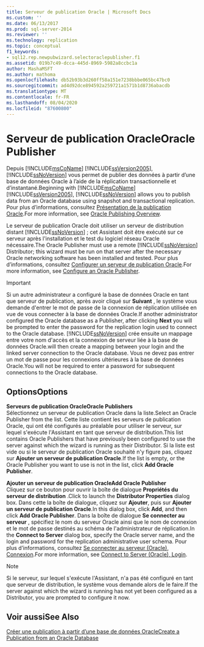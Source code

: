 ```yaml
---
title: Serveur de publication Oracle | Microsoft Docs
ms.custom: ''
ms.date: 06/13/2017
ms.prod: sql-server-2014
ms.reviewer: ''
ms.technology: replication
ms.topic: conceptual
f1_keywords:
- sql12.rep.newpubwizard.selectoraclepublisher.f1
ms.assetid: 019b7c49-dcca-445d-8969-5982a8ccbc1a
author: MashaMSFT
ms.author: mathoma
ms.openlocfilehash: db52b93b3d260ff58a151e7238bbbe065bc47bc0
ms.sourcegitcommit: ad4d92dce894592a259721a1571b1d8736abacdb
ms.translationtype: MT
ms.contentlocale: fr-FR
ms.lasthandoff: 08/04/2020
ms.locfileid: "87600800"
---
```

# <a name="oracle-publisher"></a><span data-ttu-id="a79a1-102">Serveur de publication Oracle</span><span class="sxs-lookup"><span data-stu-id="a79a1-102">Oracle Publisher</span></span>
  <span data-ttu-id="a79a1-103">Depuis [!INCLUDE[msCoName](../../includes/msconame-md.md)] [!INCLUDE[ssVersion2005](../../includes/ssversion2005-md.md)], [!INCLUDE[ssNoVersion](../../includes/ssnoversion-md.md)] vous permet de publier des données à partir d’une base de données Oracle à l’aide de la réplication transactionnelle et d’instantané.</span><span class="sxs-lookup"><span data-stu-id="a79a1-103">Beginning with [!INCLUDE[msCoName](../../includes/msconame-md.md)] [!INCLUDE[ssVersion2005](../../includes/ssversion2005-md.md)], [!INCLUDE[ssNoVersion](../../includes/ssnoversion-md.md)] allows you to publish data from an Oracle database using snapshot and transactional replication.</span></span> <span data-ttu-id="a79a1-104">Pour plus d’informations, consultez [Présentation de la publication Oracle](non-sql/oracle-publishing-overview.md).</span><span class="sxs-lookup"><span data-stu-id="a79a1-104">For more information, see [Oracle Publishing Overview](non-sql/oracle-publishing-overview.md).</span></span>  
  
 <span data-ttu-id="a79a1-105">Le serveur de publication Oracle doit utiliser un serveur de distribution distant [!INCLUDE[ssNoVersion](../../includes/ssnoversion-md.md)] ; cet Assistant doit être exécuté sur ce serveur après l'installation et le test du logiciel réseau Oracle nécessaire.</span><span class="sxs-lookup"><span data-stu-id="a79a1-105">The Oracle Publisher must use a remote [!INCLUDE[ssNoVersion](../../includes/ssnoversion-md.md)] Distributor; this wizard must be run on that server after the necessary Oracle networking software has been installed and tested.</span></span> <span data-ttu-id="a79a1-106">Pour plus d’informations, consultez [Configurer un serveur de publication Oracle](non-sql/configure-an-oracle-publisher.md).</span><span class="sxs-lookup"><span data-stu-id="a79a1-106">For more information, see [Configure an Oracle Publisher](non-sql/configure-an-oracle-publisher.md).</span></span>  
  
> [!IMPORTANT]  
>  <span data-ttu-id="a79a1-107">Si un autre administrateur a configuré la base de données Oracle en tant que serveur de publication, après avoir cliqué sur **Suivant** , le système vous demande d'entrer le mot de passe de la connexion de réplication utilisée en vue de vous connecter à la base de données Oracle.</span><span class="sxs-lookup"><span data-stu-id="a79a1-107">If another administrator configured the Oracle database as a Publisher, after clicking **Next** you will be prompted to enter the password for the replication login used to connect to the Oracle database.</span></span> [!INCLUDE[ssNoVersion](../../includes/ssnoversion-md.md)] <span data-ttu-id="a79a1-108">crée ensuite un mappage entre votre nom d'accès et la connexion de serveur liée à la base de données Oracle.</span><span class="sxs-lookup"><span data-stu-id="a79a1-108">will then create a mapping between your login and the linked server connection to the Oracle database.</span></span> <span data-ttu-id="a79a1-109">Vous ne devez pas entrer un mot de passe pour les connexions ultérieures à la base de données Oracle.</span><span class="sxs-lookup"><span data-stu-id="a79a1-109">You will not be required to enter a password for subsequent connections to the Oracle database.</span></span>  
  
## <a name="options"></a><span data-ttu-id="a79a1-110">Options</span><span class="sxs-lookup"><span data-stu-id="a79a1-110">Options</span></span>  
 <span data-ttu-id="a79a1-111">**Serveurs de publication Oracle**</span><span class="sxs-lookup"><span data-stu-id="a79a1-111">**Oracle Publishers**</span></span>  
 <span data-ttu-id="a79a1-112">Sélectionnez un serveur de publication Oracle dans la liste.</span><span class="sxs-lookup"><span data-stu-id="a79a1-112">Select an Oracle Publisher from the list.</span></span> <span data-ttu-id="a79a1-113">Cette liste contient les serveurs de publication Oracle, qui ont été configurés au préalable pour utiliser le serveur, sur lequel s'exécute l'Assistant en tant que serveur de distribution.</span><span class="sxs-lookup"><span data-stu-id="a79a1-113">This list contains Oracle Publishers that have previously been configured to use the server against which the wizard is running as their Distributor.</span></span> <span data-ttu-id="a79a1-114">Si la liste est vide ou si le serveur de publication Oracle souhaité n'y figure pas, cliquez sur **Ajouter un serveur de publication Oracle**.</span><span class="sxs-lookup"><span data-stu-id="a79a1-114">If the list is empty, or the Oracle Publisher you want to use is not in the list, click **Add Oracle Publisher**.</span></span>  
  
 <span data-ttu-id="a79a1-115">**Ajouter un serveur de publication Oracle**</span><span class="sxs-lookup"><span data-stu-id="a79a1-115">**Add Oracle Publisher**</span></span>  
 <span data-ttu-id="a79a1-116">Cliquez sur ce bouton pour ouvrir la boîte de dialogue **Propriétés du serveur de distribution** .</span><span class="sxs-lookup"><span data-stu-id="a79a1-116">Click to launch the **Distributor Properties** dialog box.</span></span> <span data-ttu-id="a79a1-117">Dans cette la boîte de dialogue, cliquez sur **Ajouter**, puis sur **Ajouter un serveur de publication Oracle**.</span><span class="sxs-lookup"><span data-stu-id="a79a1-117">In this dialog box, click **Add**, and then click **Add Oracle Publisher**.</span></span> <span data-ttu-id="a79a1-118">Dans la boîte de dialogue **Se connecter au serveur** , spécifiez le nom du serveur Oracle ainsi que le nom de connexion et le mot de passe destinés au schéma de l'administrateur de réplication.</span><span class="sxs-lookup"><span data-stu-id="a79a1-118">In the **Connect to Server** dialog box, specify the Oracle server name, and the login and password for the replication administrative user schema.</span></span> <span data-ttu-id="a79a1-119">Pour plus d’informations, consultez [Se connecter au serveur &#40;Oracle&#41;, Connexion](connect-to-server-oracle-login.md).</span><span class="sxs-lookup"><span data-stu-id="a79a1-119">For more information, see [Connect to Server &#40;Oracle&#41;, Login](connect-to-server-oracle-login.md).</span></span>  
  
> [!NOTE]  
>  <span data-ttu-id="a79a1-120">Si le serveur, sur lequel s'exécute l'Assistant, n'a pas été configuré en tant que serveur de distribution, le système vous demande alors de le faire.</span><span class="sxs-lookup"><span data-stu-id="a79a1-120">If the server against which the wizard is running has not yet been configured as a Distributor, you are prompted to configure it now.</span></span>  
  
## <a name="see-also"></a><span data-ttu-id="a79a1-121">Voir aussi</span><span class="sxs-lookup"><span data-stu-id="a79a1-121">See Also</span></span>  
 [<span data-ttu-id="a79a1-122">Créer une publication à partir d’une base de données Oracle</span><span class="sxs-lookup"><span data-stu-id="a79a1-122">Create a Publication from an Oracle Database</span></span>](publish/create-a-publication-from-an-oracle-database.md)   

  
  
